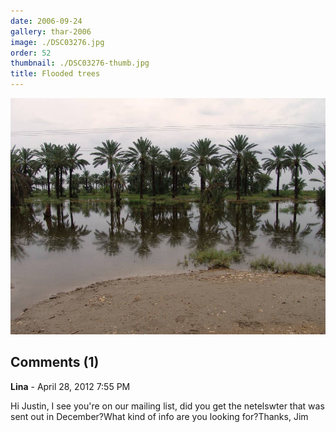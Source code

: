 ```yaml
---
date: 2006-09-24
gallery: thar-2006
image: ./DSC03276.jpg
order: 52
thumbnail: ./DSC03276-thumb.jpg
title: Flooded trees
---
```


![Flooded trees](./DSC03276.jpg)

<div id="comments">

## Comments (1)

<div id="comment">

**Lina** - April 28, 2012  7:55 PM

Hi Justin, I see you're on our mailing list, did you get the netelswter that was sent out in December?What kind of info are you looking for?Thanks, Jim

</div>

</div>